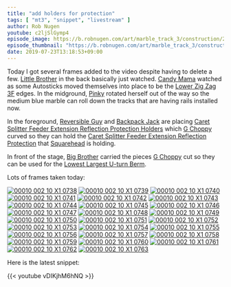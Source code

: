```yaml
---
title: "add holders for protection"
tags: [ "mt3", "snippet", "livestream" ]
author: Rob Nugen
youtube: c2ljSlGymp4
episode_image: https://b.robnugen.com/art/marble_track_3/construction/2019/2019_jul_23_g_choppy_curved_the_csferps.jpg
episode_thumbnail: "https://b.robnugen.com/art/marble_track_3/construction/2019/thumbs/2019_jul_23_g_choppy_curved_the_csferps.jpg"
date: 2019-07-23T13:18:53+09:00
---
```


Today I got several frames added to the video despite having to delete a few.  [Little Brother](/workers/lil_brother/) in the back basically just watched.  [Candy Mama](/workers/candy_mama/) watched as some Autosticks moved themselves into place to be the [Lower Zig Zag 3F](/parts/lower-zig-zag-3-ban/) edges.  In the midground, [Pinky](/workers/pinky/) rotated herself out of the way so the medium blue marble can roll down the tracks that are having rails installed now.

In the foreground, [Reversible Guy](/workers/reversible/) and [Backpack Jack](/workers/backpack_jack/) are placing [Caret Splitter Feeder Extension Reflection Protection Holders](/parts/caret-splitter-feeder-extension-reflection-protection-holders/) which [G Choppy](/workers/g_choppy/) curved so they can hold the [Caret Splitter Feeder Extension Reflection Protection](/parts/caret-splitter-feeder-extension-reflection-protection/) that [Squarehead](/workers/squarehead/) is holding.

In front of the stage, [Big Brother](/workers/big_brother/) carried the pieces [G Choppy](/workers/g_choppy/) cut so they can be used for the [Lowest Largest U-turn Berm](/parts/lowest-largest-u-turn-berm/).

Lots of frames taken today:

[![00010 002 10 X1 0738](//b.robnugen.com/art/marble_track_3/frames/2019/thumbs/00010_002_10_X1_0738.jpg)](//b.robnugen.com/art/marble_track_3/frames/2019/00010_002_10_X1_0738.jpg)
[![00010 002 10 X1 0739](//b.robnugen.com/art/marble_track_3/frames/2019/thumbs/00010_002_10_X1_0739.jpg)](//b.robnugen.com/art/marble_track_3/frames/2019/00010_002_10_X1_0739.jpg)
[![00010 002 10 X1 0740](//b.robnugen.com/art/marble_track_3/frames/2019/thumbs/00010_002_10_X1_0740.jpg)](//b.robnugen.com/art/marble_track_3/frames/2019/00010_002_10_X1_0740.jpg)
[![00010 002 10 X1 0741](//b.robnugen.com/art/marble_track_3/frames/2019/thumbs/00010_002_10_X1_0741.jpg)](//b.robnugen.com/art/marble_track_3/frames/2019/00010_002_10_X1_0741.jpg)
[![00010 002 10 X1 0742](//b.robnugen.com/art/marble_track_3/frames/2019/thumbs/00010_002_10_X1_0742.jpg)](//b.robnugen.com/art/marble_track_3/frames/2019/00010_002_10_X1_0742.jpg)
[![00010 002 10 X1 0743](//b.robnugen.com/art/marble_track_3/frames/2019/thumbs/00010_002_10_X1_0743.jpg)](//b.robnugen.com/art/marble_track_3/frames/2019/00010_002_10_X1_0743.jpg)
[![00010 002 10 X1 0744](//b.robnugen.com/art/marble_track_3/frames/2019/thumbs/00010_002_10_X1_0744.jpg)](//b.robnugen.com/art/marble_track_3/frames/2019/00010_002_10_X1_0744.jpg)
[![00010 002 10 X1 0745](//b.robnugen.com/art/marble_track_3/frames/2019/thumbs/00010_002_10_X1_0745.jpg)](//b.robnugen.com/art/marble_track_3/frames/2019/00010_002_10_X1_0745.jpg)
[![00010 002 10 X1 0746](//b.robnugen.com/art/marble_track_3/frames/2019/thumbs/00010_002_10_X1_0746.jpg)](//b.robnugen.com/art/marble_track_3/frames/2019/00010_002_10_X1_0746.jpg)
[![00010 002 10 X1 0747](//b.robnugen.com/art/marble_track_3/frames/2019/thumbs/00010_002_10_X1_0747.jpg)](//b.robnugen.com/art/marble_track_3/frames/2019/00010_002_10_X1_0747.jpg)
[![00010 002 10 X1 0748](//b.robnugen.com/art/marble_track_3/frames/2019/thumbs/00010_002_10_X1_0748.jpg)](//b.robnugen.com/art/marble_track_3/frames/2019/00010_002_10_X1_0748.jpg)
[![00010 002 10 X1 0749](//b.robnugen.com/art/marble_track_3/frames/2019/thumbs/00010_002_10_X1_0749.jpg)](//b.robnugen.com/art/marble_track_3/frames/2019/00010_002_10_X1_0749.jpg)
[![00010 002 10 X1 0750](//b.robnugen.com/art/marble_track_3/frames/2019/thumbs/00010_002_10_X1_0750.jpg)](//b.robnugen.com/art/marble_track_3/frames/2019/00010_002_10_X1_0750.jpg)
[![00010 002 10 X1 0751](//b.robnugen.com/art/marble_track_3/frames/2019/thumbs/00010_002_10_X1_0751.jpg)](//b.robnugen.com/art/marble_track_3/frames/2019/00010_002_10_X1_0751.jpg)
[![00010 002 10 X1 0752](//b.robnugen.com/art/marble_track_3/frames/2019/thumbs/00010_002_10_X1_0752.jpg)](//b.robnugen.com/art/marble_track_3/frames/2019/00010_002_10_X1_0752.jpg)
[![00010 002 10 X1 0753](//b.robnugen.com/art/marble_track_3/frames/2019/thumbs/00010_002_10_X1_0753.jpg)](//b.robnugen.com/art/marble_track_3/frames/2019/00010_002_10_X1_0753.jpg)
[![00010 002 10 X1 0754](//b.robnugen.com/art/marble_track_3/frames/2019/thumbs/00010_002_10_X1_0754.jpg)](//b.robnugen.com/art/marble_track_3/frames/2019/00010_002_10_X1_0754.jpg)
[![00010 002 10 X1 0755](//b.robnugen.com/art/marble_track_3/frames/2019/thumbs/00010_002_10_X1_0755.jpg)](//b.robnugen.com/art/marble_track_3/frames/2019/00010_002_10_X1_0755.jpg)
[![00010 002 10 X1 0756](//b.robnugen.com/art/marble_track_3/frames/2019/thumbs/00010_002_10_X1_0756.jpg)](//b.robnugen.com/art/marble_track_3/frames/2019/00010_002_10_X1_0756.jpg)
[![00010 002 10 X1 0757](//b.robnugen.com/art/marble_track_3/frames/2019/thumbs/00010_002_10_X1_0757.jpg)](//b.robnugen.com/art/marble_track_3/frames/2019/00010_002_10_X1_0757.jpg)
[![00010 002 10 X1 0758](//b.robnugen.com/art/marble_track_3/frames/2019/thumbs/00010_002_10_X1_0758.jpg)](//b.robnugen.com/art/marble_track_3/frames/2019/00010_002_10_X1_0758.jpg)
[![00010 002 10 X1 0759](//b.robnugen.com/art/marble_track_3/frames/2019/thumbs/00010_002_10_X1_0759.jpg)](//b.robnugen.com/art/marble_track_3/frames/2019/00010_002_10_X1_0759.jpg)
[![00010 002 10 X1 0760](//b.robnugen.com/art/marble_track_3/frames/2019/thumbs/00010_002_10_X1_0760.jpg)](//b.robnugen.com/art/marble_track_3/frames/2019/00010_002_10_X1_0760.jpg)
[![00010 002 10 X1 0761](//b.robnugen.com/art/marble_track_3/frames/2019/thumbs/00010_002_10_X1_0761.jpg)](//b.robnugen.com/art/marble_track_3/frames/2019/00010_002_10_X1_0761.jpg)
[![00010 002 10 X1 0762](//b.robnugen.com/art/marble_track_3/frames/2019/thumbs/00010_002_10_X1_0762.jpg)](//b.robnugen.com/art/marble_track_3/frames/2019/00010_002_10_X1_0762.jpg)
[![00010 002 10 X1 0763](//b.robnugen.com/art/marble_track_3/frames/2019/thumbs/00010_002_10_X1_0763.jpg)](//b.robnugen.com/art/marble_track_3/frames/2019/00010_002_10_X1_0763.jpg)

Here is the latest snippet:

{{< youtube vDIKjhM6hNQ >}}
